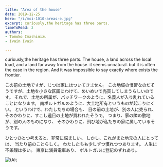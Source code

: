 ```yaml
---
title: "Area of the house"
date: 2019-12-25
hero: "/i/moi-1010-areas-e.jpg"
excerpt: curiously,the heritage has three parts.
timeToRead: 2
authors:
- Tomoko Imashimizu
- Ivain Ivain

---
```


curiously,the heritage has three parts.
The house, a land across the local load, and a land far away from the house.
it seems unnatural.
but it is often the case in the region.
And it was impossible to say exactly where exists the frontier.

この前の土地ですが、じつは家にはついてきません。
この地域の慣習なのだそうですが、土地を小さな区画にわけて、めいめいで売買してしまうらしいのです。
それで、土地の所属が、パッチワークのように、名義人が入り乱れていることになります。
南ポルトガルのように、大土地所有というものが起こりにくい。
というわけで、わたしたちの場合も、
目の前の土地が、別の人に売られ、そのかわりに、すこし遠目の土地が買われたそうで。
つまり、家の隣の敷地が、別の人のものになり、
そのかわりに、飛び地が私たちの家に属しているそうです。

ひとつひとつ考えると、非常に悩ましい。
しかし、これがまた地元の人にとっては、
当たり前のことらしく。
わたしたちも少しずつ慣れつつあります。
人生に不条理は多い。
東京に満員電車あり、
ポルトガルに登記のずれあり。

![tAlt](/i/moi-1010-areas.jpg) 